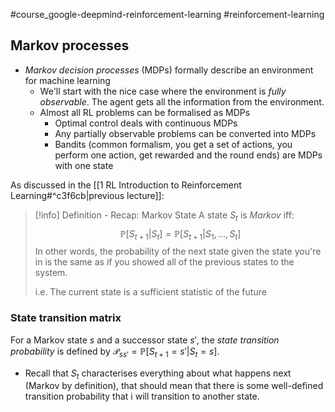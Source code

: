 #course_google-deepmind-reinforcement-learning #reinforcement-learning 
## Markov processes

- *Markov decision processes* (MDPs) formally describe an environment for machine learning
    - We'll start with the nice case where the environment is *fully observable*. The agent gets all the information from the environment.
    - Almost all RL problems can be formalised as MDPs
        - Optimal control deals with continuous MDPs
        - Any partially observable problems can be converted into MDPs
        - Bandits (common formalism, you get a set of actions, you perform one action, get rewarded and the round ends) are MDPs with one state

As discussed in the [[1 RL Introduction to Reinforcement Learning#^c3f6cb|previous lecture]]:

> [!info] Definition - Recap: Markov State
> A state $S_t$ is *Markov* iff:
> $$\mathbb{P}[S_{t+1}|S_t]=\mathbb{P}[S_{t+1}|S_1, \dots, S_t]$$
> In other words, the probability of the next state given the state you're in is the same as if you showed all of the previous states to the system.
> 
> i.e. The current state is a sufficient statistic of the future

### State transition matrix

For a Markov state $s$ and a successor state $s'$, the *state transition probability* is defined by $\mathscr{P}_{ss'}=\mathbb{P}\left[S_{t+1}=s'|S_t=s\right]$.
- Recall that $S_t$ characterises everything about what happens next (Markov by definition), that should mean that there is some well-defined transition probability that i will transition to another state.